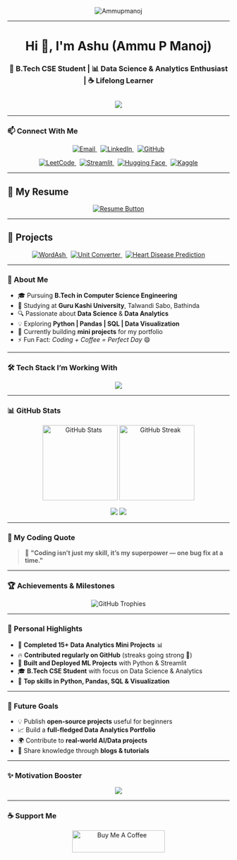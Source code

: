 <p align="center">
  <img src="https://komarev.com/ghpvc/?username=Ammupmanoj&label=Profile+Views&color=brightgreen&style=flat" alt="Ammupmanoj" />
</p>

---

<h1 align="center">Hi 👋, I'm Ashu (Ammu P Manoj)</h1>
<h3 align="center">🚀 B.Tech CSE Student | 📊 Data Science & Analytics Enthusiast | ☕ Lifelong Learner</h3>

<h2 align="center">
  <img src="https://readme-typing-svg.herokuapp.com?font=Orbitron&size=24&duration=3000&color=00F7FF&center=true&vCenter=true&width=600&lines=🤖+AI+%26+Data+Enthusiast;👩‍💻+Learning+One+Bug+at+a+Time;🚀+Coding+is+my+Superpower!" />
</h2>

---

### 📫 Connect With Me
<p align="center">
  <a href="mailto:pmanojammu9@gmail.com" target="_blank">
    <img src="https://img.shields.io/badge/Email-D14836?style=for-the-badge&logo=gmail&logoColor=white" alt="Email"/>
  </a>
  &nbsp;
  <a href="https://www.linkedin.com/in/ammu-p-manoj-64976a377/" target="_blank">
    <img src="https://img.shields.io/badge/LinkedIn-0A66C2?style=for-the-badge&logo=linkedin&logoColor=white" alt="LinkedIn"/>
  </a>
  &nbsp;
  <a href="https://github.com/Ammupmanoj" target="_blank">
    <img src="https://img.shields.io/badge/GitHub-171515?style=for-the-badge&logo=github&logoColor=white" alt="GitHub"/>
  </a>
</p>
<p align="center">
  <a href="https://leetcode.com/u/Ammupmanoj/" target="_blank">
    <img src="https://img.shields.io/badge/LeetCode-FFA116?style=for-the-badge&logo=leetcode&logoColor=white" alt="LeetCode"/>
  </a>
  &nbsp;
  <a href="https://share.streamlit.io/user/ammupmanoj" target="_blank">
    <img src="https://img.shields.io/badge/Streamlit-FF4B4B?style=for-the-badge&logo=streamlit&logoColor=white" alt="Streamlit"/>
  </a>
  &nbsp;
  <a href="https://huggingface.co/ammupmanoj" target="_blank">
    <img src="https://img.shields.io/badge/HuggingFace-FFD21E?style=for-the-badge&logo=huggingface&logoColor=black" alt="Hugging Face"/>
  </a>
  &nbsp;
  <a href="https://www.kaggle.com/ammupmanoj" target="_blank">
    <img src="https://img.shields.io/badge/Kaggle-20BEFF?style=for-the-badge&logo=kaggle&logoColor=white" alt="Kaggle"/>
  </a>
</p>

---

## 📄 My Resume  
<p align="center">
  <a href="https://github.com/Ammupmanoj/Ammupmanoj/blob/main/Ammupmanoj.pdf" target="_blank">
    <img src="https://img.shields.io/badge/📄%20Download%20Resume-blue?style=for-the-badge" alt="Resume Button"/>
  </a>
</p>

---

## 🚀 Projects  

<p align="center">
  <a href="https://wordash-ashu-dictionary.streamlit.app/" target="_blank">
    <img src="https://img.shields.io/badge/📘%20WordAsh%20Dictionary-blue?style=for-the-badge" alt="WordAsh"/>
  </a>
  &nbsp;
  <a href="https://unit-converter-app-hwvbqzmtloq9dssmuuwceb.streamlit.app/" target="_blank">
    <img src="https://img.shields.io/badge/🔢%20Unit%20Converter-orange?style=for-the-badge" alt="Unit Converter"/>
  </a>
  &nbsp;
  <a href="https://github.com/Ammupmanoj/heart_disease_app" target="_blank">
    <img src="https://img.shields.io/badge/❤️%20Heart%20Disease%20Prediction-red?style=for-the-badge" alt="Heart Disease Prediction"/>
  </a>
</p>  

---

### 💫 About Me
- 🎓 Pursuing **B.Tech in Computer Science Engineering**
- 🏫 Studying at **Guru Kashi University**, Talwandi Sabo, Bathinda
- 🔍 Passionate about **Data Science** & **Data Analytics**
- 💡 Exploring **Python | Pandas | SQL | Data Visualization**
- 🧠 Currently building **mini projects** for my portfolio
- ⚡ Fun Fact: *Coding + Coffee = Perfect Day* 😄

---

### 🛠️ Tech Stack I’m Working With
<p align="center">
  <img src="https://skillicons.dev/icons?i=python,git,github,vscode,sqlite,mysql,html,css" />
</p>

---

### 📊 GitHub Stats
<p align="center">
  <img src="https://github-readme-stats.vercel.app/api?username=Ammupmanoj&show_icons=true&theme=radical" alt="GitHub Stats" height="170"/>
  <img src="https://github-readme-streak-stats.herokuapp.com/?user=Ammupmanoj&theme=radical" alt="GitHub Streak" height="170"/>
</p>

<p align="center">
  <img src="https://github-profile-summary-cards.vercel.app/api/cards/repos-per-language?username=Ammupmanoj&theme=radical"/>
  <img src="https://github-profile-summary-cards.vercel.app/api/cards/most-commit-language?username=Ammupmanoj&theme=radical"/>
</p>

---

### 💬 My Coding Quote
> 🚀 **"Coding isn’t just my skill, it’s my superpower — one bug fix at a time."**

---

### 🏆 Achievements & Milestones  
<p align="center">
  <img src="https://github-profile-trophy.vercel.app/?username=Ammupmanoj&theme=radical&no-frame=false&no-bg=false&margin-w=10&margin-h=10" alt="GitHub Trophies"/>
</p>

---

### 🎯 Personal Highlights  
- 🥇 **Completed 15+ Data Analytics Mini Projects** 📊  
- 🔥 **Contributed regularly on GitHub** (streaks going strong 💪)  
- 🚀 **Built and Deployed ML Projects** with Python & Streamlit  
- 🎓 **B.Tech CSE Student** with focus on Data Science & Analytics  
- 🏅 **Top skills in Python, Pandas, SQL & Visualization**  

---

### 🌟 Future Goals  
- 💡 Publish **open-source projects** useful for beginners  
- 📈 Build a **full-fledged Data Analytics Portfolio**  
- 🌍 Contribute to **real-world AI/Data projects**  
- 🎤 Share knowledge through **blogs & tutorials**  

---

### ✨ Motivation Booster
<p align="center">
  <img src="https://readme-typing-svg.demolab.com?font=Fira+Code&weight=500&size=22&pause=1000&color=36FFC4&center=true&vCenter=true&width=600&lines=Powered+by+Logic.;Fueled+by+Coffee.;Driven+by+Curiosity."/>
</p>

---

### ☕ Support Me
<p align="center">
  <a href="https://www.buymeacoffee.com/ammupmanoj" target="_blank">
    <img src="https://cdn.buymeacoffee.com/buttons/v2/default-yellow.png" height="50" width="210" alt="Buy Me A Coffee"/>
  </a>
</p>
